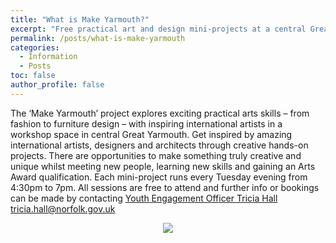 ```yaml
---
title: "What is Make Yarmouth?"
excerpt: "Free practical art and design mini-projects at a central Great Yarmouth venue"
permalink: /posts/what-is-make-yarmouth
categories:
  - Information
  - Posts
toc: false
author_profile: false
---
```


The ‘Make Yarmouth’ project explores exciting practical arts skills – from fashion to furniture design – with inspiring international artists in a workshop space in central Great Yarmouth. Get inspired by amazing international artists, designers and architects through creative hands-on projects. There are opportunities to make something truly creative and unique whilst meeting new people, learning new skills and gaining an Arts Award qualification.
Each mini-project runs every Tuesday evening from 4:30pm to 7pm. All sessions are free to attend and further info or bookings can be made by contacting [Youth Engagement Officer Tricia Hall tricia.hall@norfolk.gov.uk](mailto:tricia.hall@norfolk.gov.uk)

<div style="text-align:center"><img src ="https://creative-collisions.github.io/make-yarmouth/assets/images/make-yarmouth-flyer-photo.png" /></div>
